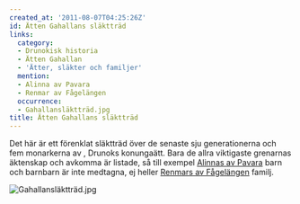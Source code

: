 ```yaml
---
created_at: '2011-08-07T04:25:26Z'
id: Ätten Gahallans släktträd
links:
  category:
  - Drunokisk historia
  - Ätten Gahallan
  - 'Ätter, släkter och familjer'
  mention:
  - Alinna av Pavara
  - Renmar av Fågelängen
  occurrence:
  - Gahallansläktträd.jpg
title: Ätten Gahallans släktträd
---
```


Det här är ett förenklat släktträd över de senaste sju generationerna och fem monarkerna av ,
Drunoks konungaätt. Bara de allra viktigaste grenarnas äktenskap och avkomma är listade, så till
exempel [Alinnas av Pavara] barn och barnbarn är inte medtagna, ej heller [Renmars av Fågelängen]
familj.

![][1]

  [Alinnas av Pavara]: Alinna_av_Pavara
  [Renmars av Fågelängen]: Renmar_av_Fågelängen
  [1]: Gahallansläktträd.jpg "Gahallansläktträd.jpg"
